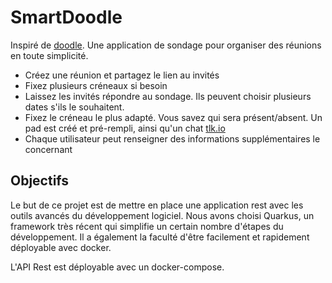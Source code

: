 # SmartDoodle
Inspiré de [doodle](https://doodle.com/fr/). Une application de sondage pour organiser des réunions en toute simplicité. 
 - Créez une réunion et partagez le lien au invités
 - Fixez plusieurs créneaux si besoin
 - Laissez les invités répondre au sondage. Ils peuvent choisir plusieurs dates s'ils le souhaitent.
 - Fixez le créneau le plus adapté. Vous savez qui sera présent/absent. Un pad est créé et pré-rempli, ainsi qu'un chat [tlk.io](https://tlk.io/)
 - Chaque utilisateur peut renseigner des informations supplémentaires le concernant

## Objectifs
Le but de ce projet est de mettre en place une application rest avec les outils avancés du développement logiciel.
Nous avons choisi Quarkus, un framework très récent qui simplifie un certain nombre d'étapes du développement. Il a également la faculté d'être facilement et rapidement déployable avec docker.

L'API Rest est déployable avec un docker-compose.
